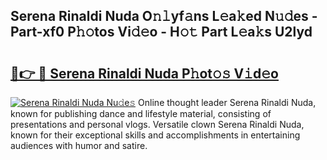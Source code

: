 ## Serena Rinaldi Nuda O𝚗𝚕yf𝚊ns L𝚎a𝚔ed N𝚞𝚍es - Part-xf0 P𝚑𝚘tos Vi𝚍𝚎o - H𝚘𝚝 Part L𝚎a𝚔s U2lyd

# <h2><a href="http://kfdi2d7.oniu.top/?m=Serena+Rinaldi+Nuda">🔗👉 🔴 Serena Rinaldi Nuda P𝚑ot𝚘𝚜 V𝚒d𝚎o</a></h2>

[![Serena Rinaldi Nuda Nu𝚍e𝚜](https://i.imgur.com/0qMVB7G.gif)](http://kfdi2d7.oniu.top/?m=Serena+Rinaldi+Nuda)
Online thought leader Serena Rinaldi Nuda, known for publishing dance and lifestyle material, consisting of presentations and personal vlogs. Versatile clown Serena Rinaldi Nuda, known for their exceptional skills and accomplishments in entertaining audiences with humor and satire.  
